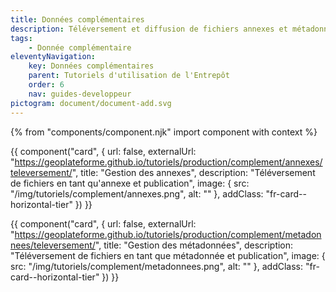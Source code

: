 ```yaml
---
title: Données complémentaires
description: Téléversement et diffusion de fichiers annexes et métadonnées
tags:
    - Donnée complémentaire
eleventyNavigation:
    key: Données complémentaires
    parent: Tutoriels d'utilisation de l'Entrepôt
    order: 6
    nav: guides-developpeur
pictogram: document/document-add.svg
---
```


{% from "components/component.njk" import component with context %}

<div class="fr-grid-row--gutters fr-mb-1w">

<div class="fr-col fr-col-md-12">

{{ component("card", {
    url: false,
    externalUrl: "https://geoplateforme.github.io/tutoriels/production/complement/annexes/televersement/",
    title: "Gestion des annexes",
    description: "Téléversement de fichiers en tant qu'annexe et publication",
    image: {
        src: "/img/tutoriels/complement/annexes.png",
        alt: ""
    },
    addClass: "fr-card--horizontal-tier"
}) }}

</div>

<div class="fr-col fr-col-md-12">

{{ component("card", {
    url: false,
    externalUrl: "https://geoplateforme.github.io/tutoriels/production/complement/metadonnees/televersement/",
    title: "Gestion des métadonnées",
    description: "Téléversement de fichiers en tant que métadonnée et publication",
    image: {
        src: "/img/tutoriels/complement/metadonnees.png",
        alt: ""
    },
    addClass: "fr-card--horizontal-tier"
}) }}

</div>

</div>
